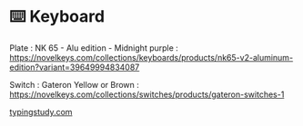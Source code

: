 # ⌨️ Keyboard

Plate : NK 65 - Alu edition - Midnight purple : https://novelkeys.com/collections/keyboards/products/nk65-v2-aluminum-edition?variant=39649994834087

Switch : Gateron Yellow or Brown : https://novelkeys.com/collections/switches/products/gateron-switches-1

[typingstudy.com](http://typingstudy.com)
